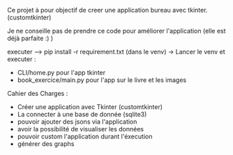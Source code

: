 Ce projet à pour objectif de creer une application bureau avec tkinter. (customtkinter)

Je ne conseille pas de prendre ce code pour améliorer l'application (elle est déjà parfaite :) )

executer --> pip install -r requirement.txt (dans le venv)
-> Lancer le venv et executer :
  - CLI/home.py pour l'app tkinter
  - book_exercice/main.py pour l'app sur le livre et les images

Cahier des Charges :
- Créer une application avec Tkinter (customtkinter)
- La connecter à une base de donnée (sqlite3)
- pouvoir ajouter des jsons via l'application
- avoir la possibilité de visualiser les données
- pouvoir custom l'application durant l'éxecution
- générer des graphs
